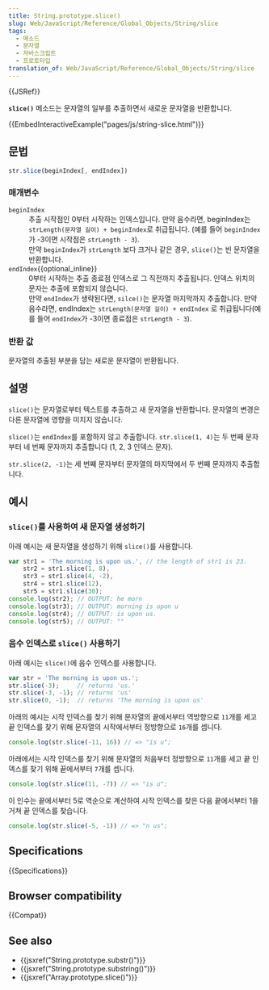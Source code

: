 ```yaml
---
title: String.prototype.slice()
slug: Web/JavaScript/Reference/Global_Objects/String/slice
tags:
  - 메소드
  - 문자열
  - 자바스크립트
  - 프로토타입
translation_of: Web/JavaScript/Reference/Global_Objects/String/slice
---
```


{{JSRef}}

**`slice()`** 메소드는 문자열의 일부를 추출하면서 새로운 문자열을 반환합니다.

{{EmbedInteractiveExample("pages/js/string-slice.html")}}

## 문법

```js
str.slice(beginIndex[, endIndex])
```

### 매개변수

<dl><dt><code>beginIndex</code></dt><dd>추출 시작점인 0부터 시작하는 인덱스입니다. 만약 음수라면, beginIndex는 <code>strLength(문자열 길이) + beginIndex</code>로 취급됩니다. (예를 들어 <code>beginIndex</code>가 -3이면 시작점은 <code>strLength - 3</code>).</dd><dd>만약 <code>beginIndex</code>가 <code>strLength</code> 보다 크거나 같은 경우, <code>slice()</code>는 빈 문자열을 반환합니다.</dd><dt><code>endIndex</code>{{optional_inline}}</dt><dd>0부터 시작하는 추출 종료점 인덱스로 그 직전까지 추출됩니다. 인덱스 위치의 문자는 추출에 포함되지 않습니다.</dd><dd>만약 <code>endIndex</code>가 생략된다면, <code>silce()</code>는 문자열 마지막까지 추출합니다. 만약 음수라면, endIndex는 <code>strLength(문자열 길이) + endIndex</code> 로 취급됩니다(예를 들어 <code>endIndex</code>가 -3이면 종료점은 <code>strLength - 3</code>).</dd></dl>

### 반환 값

문자열의 추출된 부분을 담는 새로운 문자열이 반환됩니다.

## 설명

`slice()`는 문자열로부터 텍스트를 추출하고 새 문자열을 반환합니다. 문자열의 변경은 다른 문자열에 영향을 미치지 않습니다.

`slice()`는 `endIndex`를 포함하지 않고 추출합니다. `str.slice(1, 4)`는 두 번째 문자부터 네 번째 문자까지 추출합니다 (1, 2, 3 인덱스 문자).

`str.slice(2, -1)`는 세 번째 문자부터 문자열의 마지막에서 두 번째 문자까지 추출합니다.

## 예시

### `slice()`를 사용하여 새 문자열 생성하기

아래 예시는 새 문자열을 생성하기 위해 `slice()`를 사용합니다.

```js
var str1 = 'The morning is upon us.', // the length of str1 is 23.
    str2 = str1.slice(1, 8),
    str3 = str1.slice(4, -2),
    str4 = str1.slice(12),
    str5 = str1.slice(30);
console.log(str2); // OUTPUT: he morn
console.log(str3); // OUTPUT: morning is upon u
console.log(str4); // OUTPUT: is upon us.
console.log(str5); // OUTPUT: ""
```

### 음수 인덱스로 `slice()` 사용하기

아래 예시는 `slice()`에 음수 인덱스를 사용합니다.

```js
var str = 'The morning is upon us.';
str.slice(-3);     // returns 'us.'
str.slice(-3, -1); // returns 'us'
str.slice(0, -1);  // returns 'The morning is upon us'
```

아래의 예시는 시작 인덱스를 찾기 위해 문자열의 끝에서부터 역방향으로 `11`개를 세고 끝 인덱스를 찾기 위해 문자열의 시작에서부터 정방향으로 `16`개를 셉니다.

```js
console.log(str.slice(-11, 16)) // => "is u";
```

아래에서는 시작 인덱스를 찾기 위해 문자열의 처음부터 정방향으로 `11`개를 세고 끝 인덱스를 찾기 위해 끝에서부터 `7`개를 셉니다.

```js
console.log(str.slice(11, -7)) // => "is u";
```

이 인수는 끝에서부터 5로 역순으로 계산하여 시작 인덱스를 찾은 다음 끝에서부터 1을 거쳐 끝 인덱스를 찾습니다.

```js
console.log(str.slice(-5, -1)) // => "n us";
```

## Specifications

{{Specifications}}

## Browser compatibility

{{Compat}}

## See also

- {{jsxref("String.prototype.substr()")}}
- {{jsxref("String.prototype.substring()")}}
- {{jsxref("Array.prototype.slice()")}}

